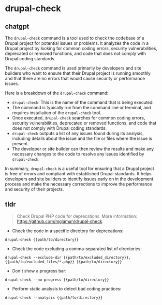 # drupal-check 
## chatgpt 
The `drupal-check` command is a tool used to check the codebase of a Drupal project for potential issues or problems. It analyzes the code in a Drupal project by looking for common coding errors, security vulnerabilities, deprecated or removed functions, and code that does not comply with Drupal coding standards. 

The `drupal-check` command is used primarily by developers and site builders who want to ensure that their Drupal project is running smoothly and that there are no errors that would cause security or performance issues.

Here is a breakdown of the `drupal-check` command:

- `drupal-check`: This is the name of the command that is being executed.
- The command is typically run from the command line or terminal, and requires installation of the `drupal-check` tool.
- Once executed, `drupal-check` searches for common coding errors, security vulnerabilities, deprecated or removed functions, and code that does not comply with Drupal coding standards.
- `drupal-check` outputs a list of any issues found during its analysis, including details about the issue and the file or files where the issue is present.
- The developer or site builder can then review the results and make any necessary changes to the code to resolve any issues identified by `drupal-check`.

In summary, `drupal-check` is a useful tool for ensuring that a Drupal project is free of errors and compliant with established Drupal standards. It helps developers and site builders to identify issues early on in the development process and make the necessary corrections to improve the performance and security of their projects. 

## tldr 
 
> Check Drupal PHP code for deprecations.
> More information: <https://github.com/mglaman/drupal-check>.

- Check the code in a specific directory for deprecations:

`drupal-check {{path/to/directory}}`

- Check the code excluding a comma-separated list of directories:

`drupal-check --exclude-dir {{path/to/excluded_directory}},{{path/to/excluded_files/*.php}} {{path/to/directory}}`

- Don't show a progress bar:

`drupal-check --no-progress {{path/to/directory}}`

- Perform static analysis to detect bad coding practices:

`drupal-check --analysis {{path/to/directory}}`
